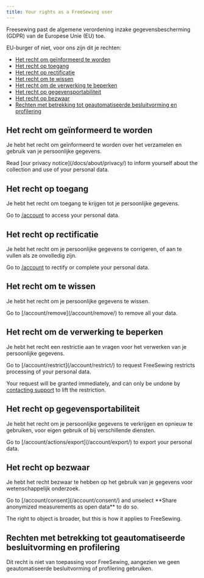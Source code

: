 ```yaml
---
title: Your rights as a FreeSewing user
---
```


Freesewing past de algemene verordening inzake gegevensbescherming (GDPR) van de Europese Unie (EU) toe.

EU-burger of niet, voor ons zijn dit je rechten:

- [Het recht om geïnformeerd te worden](#the-right-to-be-informed)
- [Het recht op toegang](#the-right-of-access)
- [Het recht op rectificatie](#the-right-to-rectification)
- [Het recht om te wissen](#the-right-to-erasure)
- [Het recht om de verwerking te beperken](#the-right-to-restrict-processing)
- [Het recht op gegevensportabiliteit](#the-right-to-data-portability)
- [Het recht op bezwaar](#the-right-to-object)
- [Rechten met betrekking tot geautomatiseerde besluitvorming en profilering](#rights-in-relation-to-automated-decision-making-and-profiling)

## Het recht om geïnformeerd te worden

Je hebt het recht om geïnformeerd te worden over het verzamelen en gebruik van je persoonlijke gegevens.

<Tip>
Read [our privacy notice](/docs/about/privacy/) to inform yourself about the collection and use of your personal data.
</Tip>

## Het recht op toegang

Je hebt het recht om toegang te krijgen tot je persoonlijke gegevens.

<Tip>

Go to [/account](/account/) to access your personal data.
</Tip>

## Het recht op rectificatie

Je hebt het recht om je persoonlijke gegevens te corrigeren, of aan te vullen als ze onvolledig zijn.

<Tip>

Go to [/account](/account/) to rectify or complete your personal data.
</Tip>

## Het recht om te wissen

Je hebt het recht om je persoonlijke gegevens te wissen.

<Tip>
Go to [/account/remove](/account/remove/) to remove all your data.
</Tip>

## Het recht om de verwerking te beperken

Je hebt het recht een restrictie aan te vragen voor het verwerken van je persoonlijke gegevens.

<Tip>
Go to [/account/restrict](/account/restrict/) to request FreeSewing restricts processing of your personal data.
</Tip>

<Warning>

Your request will be granted immediately, and can only be undone by [contacting support](/support/) to lift the restriction.

</Warning>

## Het recht op gegevensportabiliteit

Je hebt het recht om je persoonlijke gegevens te verkrijgen en opnieuw te gebruiken, voor eigen gebruik of bij verschillende diensten.

<Tip>
Go to [/account/actions/export](/account/export/) to export your personal data.
</Tip>

## Het recht op bezwaar

Je hebt het recht bezwaar te hebben op het gebruik van je gegevens voor wetenschappelijk onderzoek.

<Tip>
Go to [/account/consent](/account/consent/) and unselect **Share anonymized measurements as open data** to do so.
</Tip>

<Note>

The right to object is broader, but this is how it applies to FreeSewing.

</Note>

## Rechten met betrekking tot geautomatiseerde besluitvorming en profilering

Dit recht is niet van toepassing voor FreeSewing, aangezien we geen geautomatiseerde besluitvorming of profilering gebruiken.

